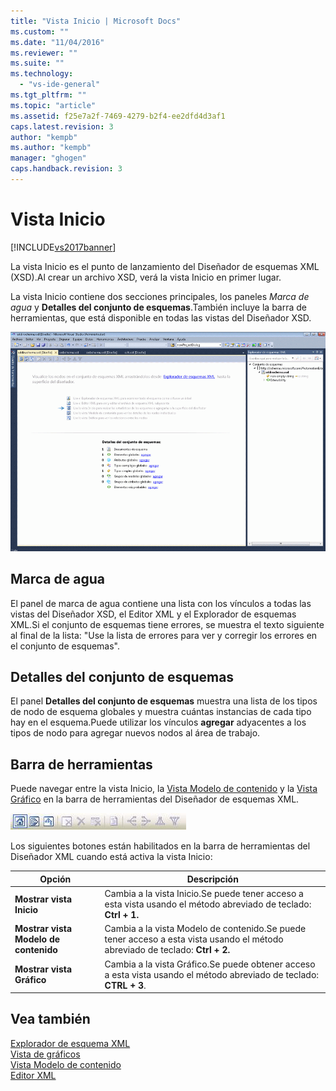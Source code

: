 ```yaml
---
title: "Vista Inicio | Microsoft Docs"
ms.custom: ""
ms.date: "11/04/2016"
ms.reviewer: ""
ms.suite: ""
ms.technology: 
  - "vs-ide-general"
ms.tgt_pltfrm: ""
ms.topic: "article"
ms.assetid: f25e7a2f-7469-4279-b2f4-ee2dfd4d3af1
caps.latest.revision: 3
author: "kempb"
ms.author: "kempb"
manager: "ghogen"
caps.handback.revision: 3
---
```

# Vista Inicio
[!INCLUDE[vs2017banner](../code-quality/includes/vs2017banner.md)]

La vista Inicio es el punto de lanzamiento del Diseñador de esquemas XML \(XSD\).Al crear un archivo XSD, verá la vista Inicio en primer lugar.  
  
 La vista Inicio contiene dos secciones principales, los paneles *Marca de agua* y **Detalles del conjunto de esquemas**.También incluye la barra de herramientas, que está disponible en todas las vistas del Diseñador XSD.  
  
 ![Vista Inicio del Diseñador de esquemas XML](../xml-tools/media/xsddesigner_startview.gif "XSDDesigner\_StartView")  
  
## Marca de agua  
 El panel de marca de agua contiene una lista con los vínculos a todas las vistas del Diseñador XSD, el Editor XML y el Explorador de esquemas XML.Si el conjunto de esquemas tiene errores, se muestra el texto siguiente al final de la lista: "Use la lista de errores para ver y corregir los errores en el conjunto de esquemas".  
  
## Detalles del conjunto de esquemas  
 El panel **Detalles del conjunto de esquemas** muestra una lista de los tipos de nodo de esquema globales y muestra cuántas instancias de cada tipo hay en el esquema.Puede utilizar los vínculos **agregar** adyacentes a los tipos de nodo para agregar nuevos nodos al área de trabajo.  
  
## Barra de herramientas  
 Puede navegar entre la vista Inicio, la [Vista Modelo de contenido](../xml-tools/content-model-view.md) y la [Vista Gráfico](../xml-tools/graph-view.md) en la barra de herramientas del Diseñador de esquemas XML.  
  
 ![Barra de herramientas del Diseñador de esquemas XML](../xml-tools/media/xsdstartviewtoolbar.gif "XSDStartViewToolbar")  
  
 Los siguientes botones están habilitados en la barra de herramientas del Diseñador XML cuando está activa la vista Inicio:  
  
|Opción|Descripción|  
|------------|-----------------|  
|**Mostrar vista Inicio**|Cambia a la vista Inicio.Se puede tener acceso a esta vista usando el método abreviado de teclado: **Ctrl \+ 1.**|  
|**Mostrar vista Modelo de contenido**|Cambia a la vista Modelo de contenido.Se puede tener acceso a esta vista usando el método abreviado de teclado: **Ctrl \+ 2.**|  
|**Mostrar vista Gráfico**|Cambia a la vista Gráfico.Se puede obtener acceso a esta vista usando el método abreviado de teclado: **CTRL \+ 3**.|  
  
## Vea también  
 [Explorador de esquema XML](../xml-tools/xml-schema-explorer.md)   
 [Vista de gráficos](../xml-tools/graph-view.md)   
 [Vista Modelo de contenido](../xml-tools/content-model-view.md)   
 [Editor XML](../xml-tools/xml-editor.md)